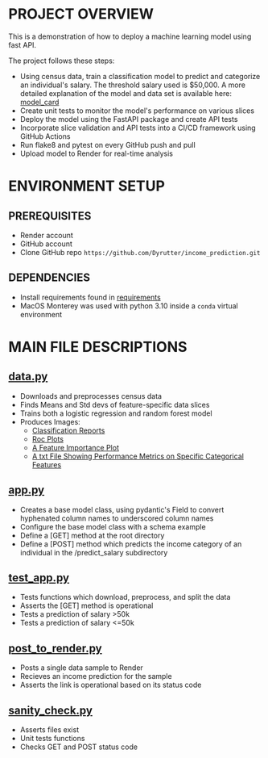 # PROJECT OVERVIEW
This is a demonstration of how to deploy a machine learning model using fast API. 

The project follows these steps:

+ Using census data, train a classification model to predict and categorize an individual's salary. The threshold salary used is $50,000. A more detailed explanation of the model and data set is available here: [model_card](./model_card)
+ Create unit tests to monitor the model's performance on various slices
+ Deploy the model using the FastAPI package and create API tests
+ Incorporate slice validation and API tests into a CI/CD framework using GitHub Actions
+ Run flake8 and pytest on every GitHub push and pull
+ Upload model to Render for real-time analysis

# ENVIRONMENT SETUP
## PREREQUISITES

+ Render account
+ GitHub account
+ Clone GitHub repo
`https://github.com/Dyrutter/income_prediction.git`

## DEPENDENCIES
+ Install requirements found in [requirements](./requirements.txt)
+ MacOS Monterey was used with python 3.10 inside a `conda` virtual environment

# MAIN FILE DESCRIPTIONS

## [data.py](./App/data.py)
+ Downloads and preprocesses census data
+ Finds Means and Std devs of feature-specific data slices
+ Trains both a logistic regression and random forest model
+ Produces Images:
  + [Classification Reports](./data/figure_file/classification_reports.png)
  + [Roc Plots](./data/figure_file/roc_curves.png)
  + [A Feature Importance Plot](./data/figure_file/feature_importances.png)
  + [A txt File Showing Performance Metrics on Specific Categorical Features](./data/slice_metrics.txt)

## [app.py](./App/data.py)
+ Creates a base model class, using pydantic's Field to convert hyphenated column names to underscored column names
+ Configure the base model class with a schema example
+ Define a [GET] method at the root directory
+ Define a [POST] method which predicts the income category of an individual in the /predict_salary subdirectory

## [test_app.py](./App/test_app.py)
+ Tests functions which download, preprocess, and split the data
+ Asserts the [GET] method is operational
+ Tests a prediction of salary >50k
+ Tests a prediction of salary <=50k

## [post_to_render.py](./App/post_to_render.py)
+ Posts a single data sample to Render
+ Recieves an income prediction for the sample
+ Asserts the link is operational based on its status code

## [sanity_check.py](./App/sanity_check.py)
+ Asserts files exist
+ Unit tests functions
+ Checks GET and POST status code
